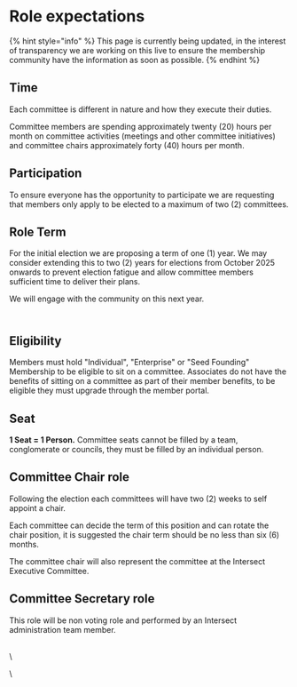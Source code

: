 # Role expectations

{% hint style="info" %}
This page is currently being updated, in the interest of transparency we are working on this live to ensure the membership community have the information as soon as possible. &#x20;
{% endhint %}

## Time&#x20;

Each committee is different in nature and how they execute their duties. &#x20;

Committee members are spending approximately twenty (20) hours per month on committee activities (meetings and other committee initiatives) and committee chairs approximately forty (40) hours per month. &#x20;

## Participation

To ensure everyone has the opportunity to participate we are requesting that members only apply to be elected to a maximum of two (2) committees.

## Role Term

For the initial election we are proposing a term of one (1) year.  We may consider extending this to two (2) years for elections from October 2025 onwards to prevent election fatigue and allow committee members sufficient time to deliver their plans. &#x20;

We will engage with the community on this next year.

\
Eligibility
-----------

Members must hold "Individual", "Enterprise" or "Seed Founding" Membership to be eligible to sit on a committee.  Associates do not have the benefits of sitting on a committee as part of their member benefits, to be eligible they must upgrade through the member portal. &#x20;

## Seat &#x20;

**1 Seat = 1 Person.** Committee seats cannot be filled by a team, conglomerate or councils, they must be filled by an individual person.

## Committee Chair role

Following the election each committees will have two (2) weeks to self appoint a chair. &#x20;

Each committee can decide the term of this position and can rotate the chair position, it is suggested the chair term should be no less than six (6) months.

The committee chair will also represent the committee at the Intersect Executive Committee.

## Committee Secretary role

This role will be non voting role and performed by an Intersect administration team member.

\
\


\
